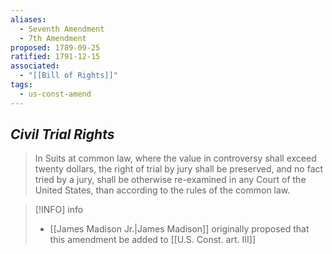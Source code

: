 ```yaml
---
aliases:
  - Seventh Amendment
  - 7th Amendment
proposed: 1789-09-25
ratified: 1791-12-15
associated:
  - "[[Bill of Rights]]"
tags:
  - us-const-amend
---
```

## *Civil Trial Rights*

> In Suits at common law, where the value in controversy shall exceed twenty dollars, the right of trial by jury shall be preserved, and no fact tried by a jury, shall be otherwise re-examined in any Court of the United States, than according to the rules of the common law.

> [!INFO] info
> - [[James Madison Jr.|James Madison]] originally proposed that this amendment be added to [[U.S. Const. art. III]]
